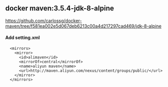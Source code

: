 ## docker maven:3.5.4-jdk-8-alpine
https://github.com/carlossg/docker-maven/tree/f581ea002e5d067deb6213c00a4d217297cad469/jdk-8-alpine
#### Add setting.xml
```
  <mirrors>
    <mirror>
      <id>alimaven</id>
      <mirrorOf>central</mirrorOf>
      <name>aliyun maven</name>
      <url>http://maven.aliyun.com/nexus/content/groups/public/</url>
    </mirror>
  </mirrors>
```
